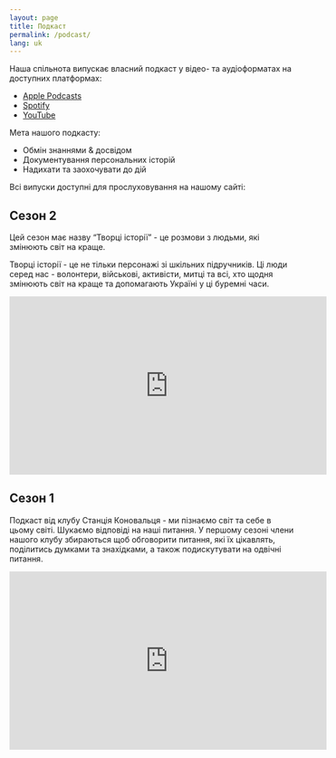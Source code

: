 ```yaml
---
layout: page
title: Подкаст
permalink: /podcast/
lang: uk
---
```


Наша спільнота випускає власний подкаст у відео- та аудіоформатах на доступних платформах:

- [Apple Podcasts](https://podcasts.apple.com/us/podcast/станція-коновальця/id1662388242)
- [Spotify](https://open.spotify.com/show/41LCHXmFlQvFDXzwkU0dmH)
- [YouTube](https://www.youtube.com/@konovalets_station)

Мета нашого подкасту:
- Обмін знаннями & досвідом
- Документування персональних історій
- Надихати та заохочувати до дій

Всі випуски доступні для прослуховування на нашому сайті:

<div id='buzzsprout-large-player'></div><script type='text/javascript' charset='utf-8' src='https://www.buzzsprout.com/2107010.js?container_id=buzzsprout-large-player&player=large'></script>

## Сезон 2

Цей сезон має назву “Творці історії” - це розмови з людьми, які змінюють світ на краще.

Творці історії - це не тільки персонажі зі шкільних підручників. Ці люди серед нас - волонтери, військові, активісти, митці та всі, хто щодня змінюють світ на краще та допомагають Україні у ці буремні часи.

<iframe width="560" height="315" src="https://www.youtube.com/embed/4lR0O0Uw4ng?si=q8ATBpFPE_x745SN" title="YouTube video player" frameborder="0" allow="accelerometer; autoplay; clipboard-write; encrypted-media; gyroscope; picture-in-picture; web-share" referrerpolicy="strict-origin-when-cross-origin" allowfullscreen></iframe>


## Сезон 1

Подкаст від клубу Станція Коновальця - ми пізнаємо світ та себе в цьому світі. Шукаємо відповіді на наші питання.
У першому сезоні члени нашого клубу збираються щоб обговорити питання, які їх цікавлять, поділитись думками та знахідками, а також подискутувати на одвічні питання.

<iframe width="560" height="315" src="https://www.youtube.com/embed/qE5TvYbwZog?si=Eiy3xLnGeGuikDLA" title="YouTube video player" frameborder="0" allow="accelerometer; autoplay; clipboard-write; encrypted-media; gyroscope; picture-in-picture; web-share" referrerpolicy="strict-origin-when-cross-origin" allowfullscreen></iframe>
